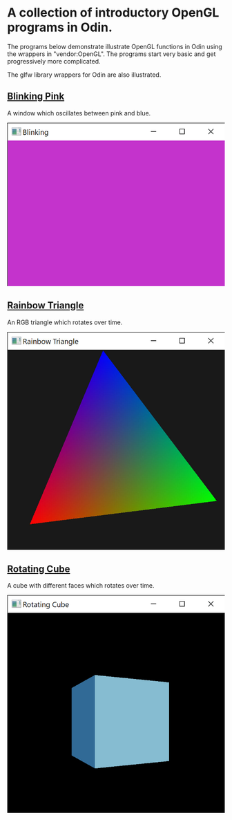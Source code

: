 # A collection of introductory OpenGL programs in Odin.

The programs below demonstrate illustrate OpenGL functions in Odin using the wrappers in "vendor:OpenGL". The programs start very basic and get progressively more complicated.

The glfw library wrappers for Odin are also illustrated.

## [Blinking Pink](./Blinking-Pink)

A window which oscillates between pink and blue.

![An OS window filled with the color pink.](./Readme-Imgs/blinking-pink.png)

## [Rainbow Triangle](./Rainbow-Triangle)

An RGB triangle which rotates over time.

![A OS window showing a slightly slanted RGB triangle](./Readme-Imgs/rainbow-triangle.jpg)

## [Rotating Cube](./Rotating-Cube)

A cube with different faces which rotates over time.

![An OS window showing a cube in the middle of rotation.](./Readme-Imgs/rotating-cube.png)
